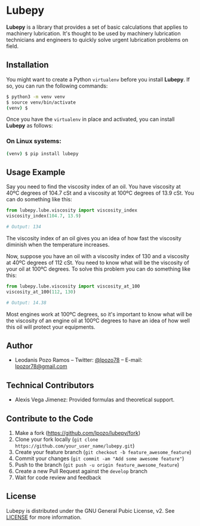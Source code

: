 # Lubepy

**Lubepy** is a library that provides a set of basic calculations that applies to machinery lubrication. It's thought to be used by machinery lubrication technicians and engineers to quickly solve urgent lubrication problems on field.

## Installation

You might want to create a Python `virtualenv` before you install **Lubepy**. If so, you can run the following commands:

```sh
$ python3 -m venv venv
$ source venv/bin/activate
(venv) $
```

Once you have the `virtualenv` in place and activated, you can install **Lubepy** as follows:

### On Linux systems:

```sh
(venv) $ pip install lubepy
```

## Usage Example

Say you need to find the viscosity index of an oil. You have viscosity at 40ºC degrees of 104.7 cSt and a viscosity at 100ºC degrees of 13.9 cSt. You can do something like this:

```python
from lubepy.lube.viscosity import viscosity_index
viscosity_index(104.7, 13.9)

# Output: 134
```

The viscosity index of an oil gives you an idea of how fast the viscosity diminish when the temperature increases.

Now, suppose you have an oil with a viscosity index of 130 and a viscosity at 40ºC degrees of 112 cSt. You need to know what will be the viscosity of your oil at 100ºC degrees. To solve this problem you can do something like this:

```python
from lubepy.lube.viscosity import viscosity_at_100
viscosity_at_100(112, 130)

# Output: 14.38
```

Most engines work at 100ºC degrees, so it's important to know what will be the viscosity of an engine oil at 100ºC degrees to have an idea of how well this oil will protect your equipments.

## Author

- Leodanis Pozo Ramos – Twitter: [@lpozo78](https://twitter.com/lpozo78) – E-mail: lpozor78@gmail.com

## Technical Contributors

- Alexis Vega Jimenez: Provided formulas and theoretical support.

## Contribute to the Code

1. Make a fork (<https://github.com/lpozo/lubepy/fork>)
2. Clone your fork locally (`git clone https://github.com/your_user_name/lubepy.git`)
3. Create your feature branch (`git checkout -b feature_awesome_feature`)
4. Commit your changes (`git commit -am "Add some awesome feature"`)
5. Push to the branch (`git push -u origin feature_awesome_feature`)
6. Create a new Pull Request against the `develop` branch
7. Wait for code review and feedback

## License

Lubepy is distributed under the GNU General Pubic License, v2. See [LICENSE](https://github.com/lpozo/lubepy) for more information.
